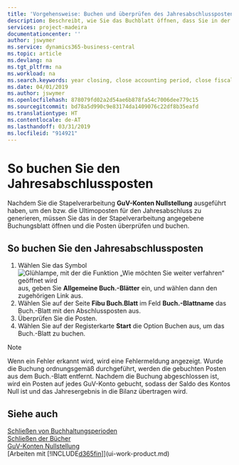 ```yaml
---
title: 'Vorgehensweise: Buchen und überprüfen des Jahresabschlusspostens | Microsoft Docs'
description: Beschreibt, wie Sie das Buchblatt öffnen, dass Sie in der Stapelverarbeitung "GuV-Konten Nullstellung" definier haben und dann den Jahresabschlusseintrag überprüfen und buchen.
services: project-madeira
documentationcenter: ''
author: jswymer
ms.service: dynamics365-business-central
ms.topic: article
ms.devlang: na
ms.tgt_pltfrm: na
ms.workload: na
ms.search.keywords: year closing, close accounting period, close fiscal year, bank account detailed trial balance
ms.date: 04/01/2019
ms.author: jswymer
ms.openlocfilehash: 878079fd02a2d54ae6b878fa54c7006dee779c15
ms.sourcegitcommit: bd78a5d990c9e83174da1409076c22df8b35eafd
ms.translationtype: HT
ms.contentlocale: de-AT
ms.lasthandoff: 03/31/2019
ms.locfileid: "914921"
---
```

# <a name="post-the-year-end-closing-entry"></a>So buchen Sie den Jahresabschlussposten
Nachdem Sie die Stapelverarbeitung **GuV-Konten Nullstellung** ausgeführt haben, um den bzw. die Ultimoposten für den Jahresabschluss zu generieren, müssen Sie das in der Stapelverarbeitung angegebene Buchungsblatt öffnen und die Posten überprüfen und buchen.

## <a name="to-post-the-year-end-closing-entry"></a>So buchen Sie den Jahresabschlussposten
1. Wählen Sie das Symbol ![Glühlampe, mit der die Funktion „Wie möchten Sie weiter verfahren“ geöffnet wird](media/ui-search/search_small.png "Wie möchten Sie weiter verfahren?") aus, geben Sie **Allgemeine Buch.-Blätter** ein, und wählen dann den zugehörigen Link aus.
2. Wählen Sie auf der Seite **Fibu Buch.Blatt** im Feld **Buch.-Blattname** das Buch.-Blatt mit den Abschlussposten aus.
3. Überprüfen Sie die Posten.
4. Wählen Sie auf der Registerkarte **Start** die Option Buchen aus, um das Buch.-Blatt zu buchen.

> [!NOTE]  
>   Wenn ein Fehler erkannt wird, wird eine Fehlermeldung angezeigt. Wurde die Buchung ordnungsgemäß durchgeführt, werden die gebuchten Posten aus dem Buch.-Blatt entfernt. Nachdem die Buchung abgeschlossen ist, wird ein Posten auf jedes GuV-Konto gebucht, sodass der Saldo des Kontos Null ist und das Jahresergebnis in die Bilanz übertragen wird.

## <a name="see-also"></a>Siehe auch
[Schließen von Buchhaltungsperioden](year-close-account-periods.md)  
[Schließen der Bücher](year-close-books.md)  
[GuV-Konten Nullstellung](year-close-income-statement.md)  
[Arbeiten mit [!INCLUDE[d365fin](includes/d365fin_md.md)]](ui-work-product.md)

